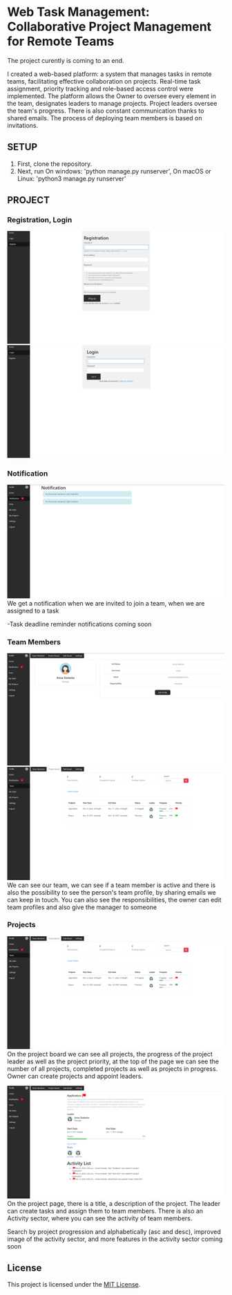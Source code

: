 # Web Task Management: Collaborative Project Management for Remote Teams
The project curently is coming to an end.

I created a web-based platform: a system that manages tasks in remote teams, facilitating effective collaboration on projects. Real-time task assignment, priority tracking and role-based access control were implemented. The platform allows the Owner to oversee every element in the team, designates leaders to manage projects. Project leaders oversee the team's progress. There is also constant communication thanks to shared emails. The process of deploying team members is based on invitations.

## SETUP

1. First, clone the repository.
2. Next, run 
    On windows:
    'python manage.py runserver',
    On macOS or Linux:
    'python3 manage.py runserver'

## PROJECT

### Registration, Login

![Registration](./images/2023-11-13(11).png)
![Login](./images/2023-11-13(2).png)

### Notification

![Login](./images/2023-11-13(4).png)
We get a notification when we are invited to join a team, when we are assigned to a task

-Task deadline reminder notifications coming soon

### Team Members

![TeamMembers](./images/2023-11-13(10).png)
![TeamMembersProfile](./images/2023-11-13(5).png)
We can see our team, we can see if a team member is active and there is also the possibility to see the person's team profile, by sharing emails we can keep in touch. You can also see the responsibilities, the owner can edit team profiles and also give the manager to someone

### Projects

![ProjectBoard](./images/2023-11-13(5).png)
On the project board we can see all projects, the progress of the project leader as well as the project priority, at the top of the page we can see the number of all projects, completed projects as well as projects in progress. 
Owner can create projects and appoint leaders.

![ProjectBoard](./images/2023-11-13(8).png)
On the project page, there is a title, a description of the project. The leader can create tasks and assign them to team members. There is also an Activity sector, where you can see the activity of team members.

Search by project progression and alphabetically (asc and desc), improved image of the activity sector, and more features in the activity sector coming soon

## License

This project is licensed under the [MIT License](LICENSE).